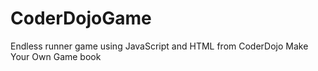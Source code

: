 # CoderDojoGame
Endless runner game using JavaScript and HTML from CoderDojo Make Your Own Game book
